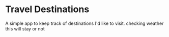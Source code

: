 # Travel Destinations

A simple app to keep track of destinations I'd like to visit. 
checking weather this will stay or not

